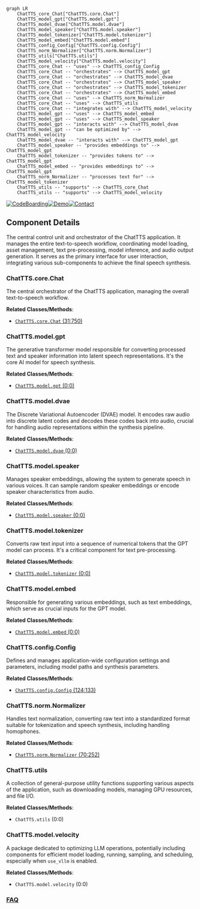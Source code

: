 ```mermaid
graph LR
    ChatTTS_core_Chat["ChatTTS.core.Chat"]
    ChatTTS_model_gpt["ChatTTS.model.gpt"]
    ChatTTS_model_dvae["ChatTTS.model.dvae"]
    ChatTTS_model_speaker["ChatTTS.model.speaker"]
    ChatTTS_model_tokenizer["ChatTTS.model.tokenizer"]
    ChatTTS_model_embed["ChatTTS.model.embed"]
    ChatTTS_config_Config["ChatTTS.config.Config"]
    ChatTTS_norm_Normalizer["ChatTTS.norm.Normalizer"]
    ChatTTS_utils["ChatTTS.utils"]
    ChatTTS_model_velocity["ChatTTS.model.velocity"]
    ChatTTS_core_Chat -- "uses" --> ChatTTS_config_Config
    ChatTTS_core_Chat -- "orchestrates" --> ChatTTS_model_gpt
    ChatTTS_core_Chat -- "orchestrates" --> ChatTTS_model_dvae
    ChatTTS_core_Chat -- "orchestrates" --> ChatTTS_model_speaker
    ChatTTS_core_Chat -- "orchestrates" --> ChatTTS_model_tokenizer
    ChatTTS_core_Chat -- "orchestrates" --> ChatTTS_model_embed
    ChatTTS_core_Chat -- "uses" --> ChatTTS_norm_Normalizer
    ChatTTS_core_Chat -- "uses" --> ChatTTS_utils
    ChatTTS_core_Chat -- "integrates with" --> ChatTTS_model_velocity
    ChatTTS_model_gpt -- "uses" --> ChatTTS_model_embed
    ChatTTS_model_gpt -- "uses" --> ChatTTS_model_speaker
    ChatTTS_model_gpt -- "interacts with" --> ChatTTS_model_dvae
    ChatTTS_model_gpt -- "can be optimized by" --> ChatTTS_model_velocity
    ChatTTS_model_dvae -- "interacts with" --> ChatTTS_model_gpt
    ChatTTS_model_speaker -- "provides embeddings to" --> ChatTTS_model_gpt
    ChatTTS_model_tokenizer -- "provides tokens to" --> ChatTTS_model_gpt
    ChatTTS_model_embed -- "provides embeddings to" --> ChatTTS_model_gpt
    ChatTTS_norm_Normalizer -- "processes text for" --> ChatTTS_model_tokenizer
    ChatTTS_utils -- "supports" --> ChatTTS_core_Chat
    ChatTTS_utils -- "supports" --> ChatTTS_model_velocity
```
[![CodeBoarding](https://img.shields.io/badge/Generated%20by-CodeBoarding-9cf?style=flat-square)](https://github.com/CodeBoarding/CodeBoarding)[![Demo](https://img.shields.io/badge/Try%20our-Demo-blue?style=flat-square)](https://www.codeboarding.org/demo)[![Contact](https://img.shields.io/badge/Contact%20us%20-%20contact@codeboarding.org-lightgrey?style=flat-square)](mailto:contact@codeboarding.org)

## Component Details

The central control unit and orchestrator of the ChatTTS application. It manages the entire text-to-speech workflow, coordinating model loading, asset management, text pre-processing, model inference, and audio output generation. It serves as the primary interface for user interaction, integrating various sub-components to achieve the final speech synthesis.

### ChatTTS.core.Chat
The central orchestrator of the ChatTTS application, managing the overall text-to-speech workflow.


**Related Classes/Methods**:

- <a href="https://github.com/2noise/ChatTTS/blob/master/ChatTTS/core.py#L31-L750" target="_blank" rel="noopener noreferrer">`ChatTTS.core.Chat` (31:750)</a>


### ChatTTS.model.gpt
The generative transformer model responsible for converting processed text and speaker information into latent speech representations. It's the core AI model for speech synthesis.


**Related Classes/Methods**:

- <a href="https://github.com/2noise/ChatTTS/blob/master/ChatTTS/model/gpt.py#L0-L0" target="_blank" rel="noopener noreferrer">`ChatTTS.model.gpt` (0:0)</a>


### ChatTTS.model.dvae
The Discrete Variational Autoencoder (DVAE) model. It encodes raw audio into discrete latent codes and decodes these codes back into audio, crucial for handling audio representations within the synthesis pipeline.


**Related Classes/Methods**:

- <a href="https://github.com/2noise/ChatTTS/blob/master/ChatTTS/model/dvae.py#L0-L0" target="_blank" rel="noopener noreferrer">`ChatTTS.model.dvae` (0:0)</a>


### ChatTTS.model.speaker
Manages speaker embeddings, allowing the system to generate speech in various voices. It can sample random speaker embeddings or encode speaker characteristics from audio.


**Related Classes/Methods**:

- <a href="https://github.com/2noise/ChatTTS/blob/master/ChatTTS/model/speaker.py#L0-L0" target="_blank" rel="noopener noreferrer">`ChatTTS.model.speaker` (0:0)</a>


### ChatTTS.model.tokenizer
Converts raw text input into a sequence of numerical tokens that the GPT model can process. It's a critical component for text pre-processing.


**Related Classes/Methods**:

- <a href="https://github.com/2noise/ChatTTS/blob/master/ChatTTS/model/tokenizer.py#L0-L0" target="_blank" rel="noopener noreferrer">`ChatTTS.model.tokenizer` (0:0)</a>


### ChatTTS.model.embed
Responsible for generating various embeddings, such as text embeddings, which serve as crucial inputs for the GPT model.


**Related Classes/Methods**:

- <a href="https://github.com/2noise/ChatTTS/blob/master/ChatTTS/model/embed.py#L0-L0" target="_blank" rel="noopener noreferrer">`ChatTTS.model.embed` (0:0)</a>


### ChatTTS.config.Config
Defines and manages application-wide configuration settings and parameters, including model paths and synthesis parameters.


**Related Classes/Methods**:

- <a href="https://github.com/2noise/ChatTTS/blob/master/ChatTTS/config/config.py#L124-L133" target="_blank" rel="noopener noreferrer">`ChatTTS.config.Config` (124:133)</a>


### ChatTTS.norm.Normalizer
Handles text normalization, converting raw text into a standardized format suitable for tokenization and speech synthesis, including handling homophones.


**Related Classes/Methods**:

- <a href="https://github.com/2noise/ChatTTS/blob/master/ChatTTS/norm.py#L70-L252" target="_blank" rel="noopener noreferrer">`ChatTTS.norm.Normalizer` (70:252)</a>


### ChatTTS.utils
A collection of general-purpose utility functions supporting various aspects of the application, such as downloading models, managing GPU resources, and file I/O.


**Related Classes/Methods**:

- `ChatTTS.utils` (0:0)


### ChatTTS.model.velocity
A package dedicated to optimizing LLM operations, potentially including components for efficient model loading, running, sampling, and scheduling, especially when `use_vllm` is enabled.


**Related Classes/Methods**:

- `ChatTTS.model.velocity` (0:0)




### [FAQ](https://github.com/CodeBoarding/GeneratedOnBoardings/tree/main?tab=readme-ov-file#faq)